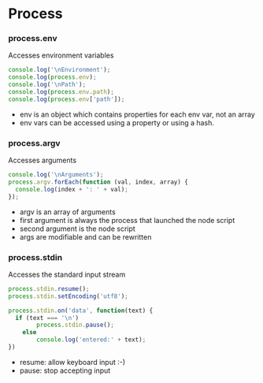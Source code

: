 # Process

### process.env
Accesses environment variables
```javascript
console.log('\nEnvironment');
console.log(process.env);
console.log('\nPath');
console.log(process.env.path);
console.log(process.env['path']);
```
* env is an object which contains properties for each env var, not an array
* env vars can be accessed using a property or using a hash.

### process.argv
Accesses arguments
```javascript
console.log('\nArguments');
process.argv.forEach(function (val, index, array) {
  console.log(index + ': ' + val);
});
```
* argv is an array of arguments
* first argument is always the process that launched the node script
* second argument is the node script
* args are modifiable and can be rewritten

### process.stdin
Accesses the standard input stream
```javascript
process.stdin.resume();
process.stdin.setEncoding('utf8');

process.stdin.on('data', function(text) {
  if (text === '\n')
		process.stdin.pause();
	else
		console.log('entered:' + text);
})
```

* resume: allow keyboard input :-)
* pause: stop accepting input


